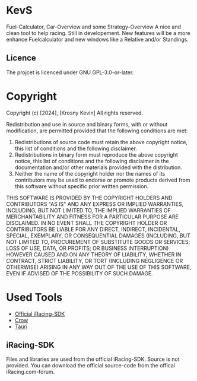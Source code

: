 # KevS
Fuel-Calculator, Car-Overview and some Strategy-Overview
A nice and clean tool to help racing.
Still in developement. New features will be a more enhance Fuelcalculator and new windows like a Relative and/or Standings.

## Licence
The projcet is licenced under GNU GPL-3.0-or-later.

# Copyright
Copyright (c) [2024], [Krosny Kevin]
All rights reserved.

Redistribution and use in source and binary forms, with or without modification, are permitted provided that the following conditions are met:

1. Redistributions of source code must retain the above copyright notice, this list of conditions and the following disclaimer.
2. Redistributions in binary form must reproduce the above copyright notice, this list of conditions and the following disclaimer in the documentation and/or other materials provided with the distribution.
3. Neither the name of the copyright holder nor the names of its contributors may be used to endorse or promote products derived from this software without specific prior written permission.

THIS SOFTWARE IS PROVIDED BY THE COPYRIGHT HOLDERS AND CONTRIBUTORS "AS IS" AND ANY EXPRESS OR IMPLIED WARRANTIES, INCLUDING, BUT NOT LIMITED TO, THE IMPLIED WARRANTIES OF MERCHANTABILITY AND FITNESS FOR A PARTICULAR PURPOSE ARE DISCLAIMED. IN NO EVENT SHALL THE COPYRIGHT HOLDER OR CONTRIBUTORS BE LIABLE FOR ANY DIRECT, INDIRECT, INCIDENTAL, SPECIAL, EXEMPLARY, OR CONSEQUENTIAL DAMAGES (INCLUDING, BUT NOT LIMITED TO, PROCUREMENT OF SUBSTITUTE GOODS OR SERVICES; LOSS OF USE, DATA, OR PROFITS; OR BUSINESS INTERRUPTION) HOWEVER CAUSED AND ON ANY THEORY OF LIABILITY, WHETHER IN CONTRACT, STRICT LIABILITY, OR TORT (INCLUDING NEGLIGENCE OR OTHERWISE) ARISING IN ANY WAY OUT OF THE USE OF THIS SOFTWARE, EVEN IF ADVISED OF THE POSSIBILITY OF SUCH DAMAGE.

# Used Tools
* [Official iRacing-SDK](https://members.iracing.com/jforum/posts/list/1470675.page)
* [Crow](https://github.com/CrowCpp/Crow)
* [Tauri](https://github.com/tauri-apps/tauri)

## iRacing-SDK
Files and libraries are used from the official iRacing-SDK. Source is not provided. You can download the official source-code from the offical iRacing.com-forum.